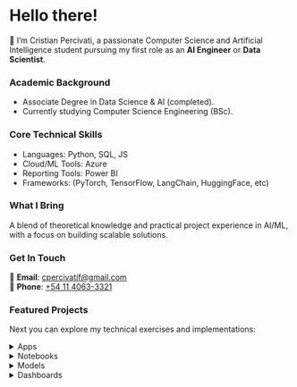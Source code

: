 # Hello there! 

:wave: I’m Cristian Percivati, a passionate Computer Science and Artificial Intelligence student pursuing my first role as an **AI Engineer** or **Data Scientist**.

### Academic Background
- Associate Degree in Data Science & AI (completed).
- Currently studying Computer Science Engineering (BSc).

### Core Technical Skills
- Languages: Python, SQL, JS
- Cloud/ML Tools: Azure
- Reporting Tools: Power BI
- Frameworks: (PyTorch, TensorFlow, LangChain, HuggingFace, etc)

### What I Bring  
A blend of theoretical knowledge and practical project experience in AI/ML, with a focus on building scalable solutions.

### Get In Touch  
📧 **Email**: [cpercivatif@gmail.com](mailto:cpercivatif@gmail.com)  
📱 **Phone**: [+54 11 4063-3321](tel:+541140633321)  

### Featured Projects  
Next you can explore my technical exercises and implementations:  

<details>
  <summary>Apps</summary>
  
--- 
  
## Apps

### EstudIA

The app helps students understand and progress in academic subjects. Built on *Langchain*, it handles chained prompts and **document retrieval**, with content stored in a vector database (*ChromaDB*). An LLM (*GPT's API*) then uses this retrieved data as context to deliver more accurate answers and questions.

The app operates in two modes:

- Conversational Mode: A free-form discussion about the subject.

- Evaluation Mode: A QA exam-style format where an **agent** evluates the student’s answers, provides feedback, and determines correctness.

Based on the user’s performance, the system tracks correct and incorrect responses, dynamically adjusting focus to reinforce weaker areas. Additionally, the app can generate summaries of the subject matter.

<div align="center">  
  <a href="https://github.com/CristianPercivati/estudia-app" target="_blank">
    <img src="https://img.shields.io/badge/View_Code-GitHub-181717?style=for-the-badge&logo=github" alt="GitHub">
  </a>  
  <a href="https://www.youtube.com/watch?v=1NdnyeP0FbM" target="_blank">
    <img src="https://img.shields.io/badge/Watch_Demo-YouTube-FF0000?style=for-the-badge&logo=youtube" alt="YouTube">
  </a>  
  <a href="https://docker.com/" target="_blank">
    <img src="https://img.shields.io/badge/Download-🐳_Docker-2496ED?style=for-the-badge&logo=docker" alt="Docker">
  </a>  
</div>


### Bot-to-Bot app

This app is a fun and simple way to explore how two advanced AI chatbots (GPT and Deepseek) think and respond each other, allowing you to see the difference in **biases**.

You start by entering a prompt, and then the two bots take turns chatting with each other. As their conversation goes on, you’ll notice they often take different approaches: GPT usually focuses more on privacy and individual rights, while Deepseek tends to highlight the importance of social good and collective values.

To guide the conversation a bit, the starting prompt includes an example to set the tone. Watching the two bots interact gives you an interesting look at how their training shapes their opinions, and how different kinds of AI can “see” the same topic in very different ways.

- [Ver video 👀](https://youtu.be/z35HhIoJ5gY)
- [Descargar desde Docker 🐳](https://google.com)

### Phonetics corrector

This was a personal project aimed at exploring the capabilities of OpenAI's Whisper, a speech transcription model released at the time. The app’s goal was to identify pronunciation differences in spoken words (English only).

#### Model Retraining
Fine-tuned Whisper using a public audio transcription dataset that included open mic recordings and noisy audios.
Converted dataset labels to CMU (an open pronunciation dictionary) for compatibility.

#### Functionality
The retrained model transcribes speech into CMU phonetic representations.
The original Whisper model compares this output to the actual pronunciation.
The system then identifies correctly and incorrectly pronounced phonemes.

- [Ver video 👀](https://youtu.be/lnRcwrBtzmY)
- [Descargar desde Docker 🐳](https://google.com)


Enlace a video: :movie_camera:

### DQN applied for transport problems

This project demonstrates how **simulated environments** can be created from limited original data using **data augmentation**, **causal inference**, and expansion techniques. The goal was to model how **dynamic pricing adjustments** could significantly improve growth projections for the following year.

A Deep Q-Network (DQN) was trained via **reinforcement learning**, enabling an agent (the company itself) to learn optimal pricing strategies based on environmental feedback. The resulting model provided a (synthetic) data driven estimate of how flexible pricing decisions could enhance forecasted growth curves.

#### Technical Approach:
- Data Simulation: Augmented sparse datasets to build a robust synthetic environment.
- Causal Analysis: Identified key decision drivers through inference techniques.
- Agent Training: The DQN agent learned adaptive pricing policies by interacting with the simulated market.

- [Ver video 👀](https://youtu.be/aYyind5eH5w)
- [Descargar desde Docker 🐳](https://google.com)
</details>
<details>
  <summary>Notebooks</summary>
  
## Notebooks

### Credit card fraud detection
[![image](/assets/img/banner_credit_card.png)](https://www.kaggle.com/code/cristianpercivati/detecci-n-de-fraudes-en-tarjetas-de-cr-dito)

*Tipo de problema*: Clasificación binaria 

El objetivo es encontrar un modelo que, dada la información brindada, sea capaz de predecir si una transacción futura será fraudulenta o no. En este análisis lo que hago es el tratamiento de un típico dataset con un problema de **desbalanceo de datos**, donde el **recall** es la métrica más relevante para evaluar la utilidad del modelo que se utilice. 

Pruebo técnicas de **reducción de dimensionalidad**, y de balanceo de datos como resampling o **SMOTE**. Se utiliza una **regresión logística** como modelo viable.

### IBM attrition analysis
[![image](/assets/img/banner_ibm_attrition.png)](https://www.kaggle.com/code/cristianpercivati/rotaci-n-de-empleados-de-ibm)

*Tipo de problema*: Clasificación binaria 

La idea del trabajo es explicar las causas del attrition y encontrar algún modelo predictivo que permita interceptar futuros casos de attrition (desgaste que provocan el posible renunciamiento de un empleado) para evitar la **rotación excesiva**. En este análisis también se nos presenta un problema de desbalanceo de datos, pero en este caso es menos permisibile los falsos negativos respecto al ejemplo de fraude de tarjetas, por lo cual se necesitaba mantener un balance de estas métricas. 

Se hizo un EDA de las características, y se seleccionó en función de las correlaciones teniendo en cuenta tests de hipótesis como **chi cuadrado** y dándole importancia a la segmentación de los datos, que nos permitió ver mejores correlaciones y elegir las características útiles en función de la variable objetivo.

Para mejorar los resultados, se realizó un **SMOTE** que permitió mejorar los resultados del modelo, en este caso se utilizó **XGBoost** dado que las relaciones son poco lineales.

### Spaceship Titanic Competition
[![image](/assets/img/banner_spaceship_titanic.png)](https://www.kaggle.com/code/cristianpercivati/spaceship-titanic-around-80-precision)

Este fue un trabajo que hice durante la materia de Cs. de Datos en el instituto. Tras un EDA profundo, se logró una buena explicabilidad de la correlación de las variables e **ingeniería de características**. Como modelo, el que mejor resultado dio fue una **red neuronal profunda**, pero para poder explicar los resultados recurrí a un análisis **SHAP**.

*Tipo de problema*: Clasificación binaria 

### Buenos Aires Properati Price Prediction
[![image](/assets/img/banner_properati.png)](https://www.kaggle.com/code/cristianpercivati/buenos-aires-properties-price-prediction)

Este trabajo es uno de mis primeros notebooks, basado en el clásico problema de regresión de los precios de propiedades, pero esta vez utilizando un dataset de Properati para el análisis descriptivo y predictivo
de precios de inmuebles de la Ciudad de Buenos Aires.

*Tipo de problema*: Regresión 

### Twitter dataset NLP analysis
[![image](/assets/img/banner_twitter_analysis.png)](https://www.kaggle.com/code/cristianpercivati/transformers-on-twitter-dataset)

*Tipo de problema*: Análisis de sentimientos / Clasificación multiclase

Se utiliza el **transformer BERT** para la clasificación de twits de un dataset de Twitter de la India.

### Uber NY NLP analysis
[![image](/assets/img/banner_uber.png)](https://www.kaggle.com/code/cristianpercivati/uber-espa-ol-an-lisis-de-sentimientos)

Este fue el análisis exploratorio previo a desarrollar el modelo que genere comentarios simulando ser un pasajero de un viaje. Se hizo un trabajo de preprocesamiento de NLP básico (**lemmatización** y eliminación de **stop words**) y luego se vectorizó el vocabulario con **CountVectorizer**. Esto me permitió realizar una nube de palabras de las palabras más positivas y más negativas realizadas por los pasajeros.

*Tipo de problema*: Análisis de sentimientos / Nube de palabras

### YOLO object detection
[![image](/assets/img/banner_yolo.png)](https://www.kaggle.com/code/cristianpercivati/yolo-demo)

En este ejercicio, lo que se hizo fue utilizar la librería de **YOLOv8** para la detección de objetos en una imagen.

*Tipo de problema*: Detección de objetos en computer vision

### SAM image segmentation
[![image](/assets/img/banner_sam.png)](https://www.kaggle.com/code/cristianpercivati/sam-demo)

En este ejercicio, lo que se hizo fue utilizar la librería de **SAM** para la segmentación de imágenes.

*Tipo de problema*: Segmentación de imágense en computer vision

</details>
<details>
    <summary>Models</summary>
  
## Modelos y ajuste fino
<table>
  <tr>
    <td style="vertical-align: top; width: 150px;">
      <img src="../assets/img/model_1.png" alt="Whisper Model" width="150"/>
    </td>
    <td>
      <h3>Whisper fine-tuned for CMU</h3>
      Realicé un <strong>ajuste fino</strong> a la versión base de Whisper de OpenAI. La idea era poder utilizarlo en mi app (compartida más arriba) que permite corregir errores fonéticos en la pronunciación.
    </td>
  </tr>
  <tr>
    <td style="vertical-align: top;">
      <img src="../assets/img/model_2.png" alt="Llama Model" width="150"/>
    </td>
    <td>
      <h3>Llama 3B fine-tuned for Uber dataset</h3>
      El ajuste fino (realizado con <strong>QLoRA</strong>) se utilizó para adaptar la versión de 3B de Llama 3 para que simule ser un pasajero según un dataset de viajes propio que se le brindó. En función de los datos de los viajes, generó comentarios y calificaciones <strong>sintéticas</strong>.
    </td>
  </tr>
  <tr>
    <td style="vertical-align: top;">
      <img src="../assets/img/model_3.png" alt="DQN Model" />
    </td>
    <td>
      <h3>Deep Reinforcement Learning DQN for transport problems</h3>
      Este modelo fue parte de un trabajo práctico integrador para mi tecnicatura. La idea fue usar una DQN utilizando <strong>Deep Reinforcement Learning</strong> que me permitiera desarrollar un conjunto de <strong>datos sintéticos</strong> predictivos que demuestren el efecto que puede tener la <strong>toma de decisiones simulada</strong> sobre la tarifa del servicio y los beneficios de la dinamización de la misma.
    </td>
  </tr>
</table>
</details>
<details>
    <summary>Dashboards</summary>
  
## Dashboards

### Reporte sobre el mercado de datos

Este dashboard fue un proyecto que realicé durante unas prácticas en el Instituto. En este reporte lo que hice fue analizar la oferta laboral de ai-jobs.net. Luego, usando técnicas de **scrapping**, obtuve las ofertas equivalentes en Linkedin Argentina.

![PBI - Data Jobs](./assets/img/pbi-1.png)

### Ejemplo de Data Warehousing

Este fue un ejercicio realizado para una capacitación en Quales. La idea era aplicar **ETL** con **SQL** para transformar archivos csv sueltos en un **Data Warehouse** listo para ser consumido en PBI.

![PBI - Data Warehousing](./assets/img/pbi-2.png)

### Ejercicio de PBI

Este es un simple ejercicio que realicé hace algunos años en un curso de Udemy.

![PBI - RRHH Exercise](./assets/img/pbi-3.png)

</details>
